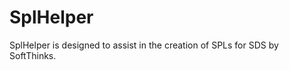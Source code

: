 SplHelper=========SplHelper is designed to assist in the creation of SPLs for SDS by SoftThinks.